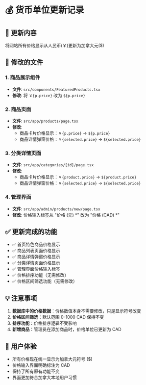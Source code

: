 # 💰 货币单位更新记录

## 📝 更新内容

将网站所有价格显示从人民币(￥)更新为加拿大元($)

## 🔄 修改的文件

### 1. 商品展示组件
- **文件**: `src/components/FeaturedProducts.tsx`
- **修改**: 将 `￥{p.price}` 改为 `${p.price}`

### 2. 商品页面
- **文件**: `src/app/products/page.tsx`
- **修改**: 
  - 商品卡片价格显示：`￥{p.price}` → `${p.price}`
  - 商品详情弹窗价格：`￥{selected.price}` → `${selected.price}`

### 3. 分类详情页面
- **文件**: `src/app/categories/[id]/page.tsx`
- **修改**:
  - 商品卡片价格显示：`￥{product.price}` → `${product.price}`
  - 商品详情弹窗价格：`￥{selected.price}` → `${selected.price}`

### 4. 管理界面
- **文件**: `src/app/admin/products/new/page.tsx`
- **修改**: 价格输入标签从 "价格 (元) *" 改为 "价格 (CAD) *"

## ✅ 更新完成的功能

- ✅ 首页特色商品价格显示
- ✅ 商品列表页面价格显示
- ✅ 商品详情弹窗价格显示
- ✅ 分类详情页面价格显示
- ✅ 管理界面价格输入标签
- ✅ 价格排序功能（无需修改）
- ✅ 价格区间筛选功能（无需修改）

## 💡 注意事项

1. **数据库中的价格数据**：价格数值本身不需要修改，只是显示符号改变
2. **价格区间筛选**：默认范围 0-1000 CAD 保持不变
3. **排序功能**：价格排序逻辑不受影响
4. **新增商品**：管理员在添加商品时，价格单位已更新为 CAD

## 🎯 用户体验

- 所有价格现在统一显示为加拿大元符号 ($)
- 价格输入界面明确标注为 CAD
- 保持了所有原有功能不变
- 界面更加符合加拿大本地用户习惯 
